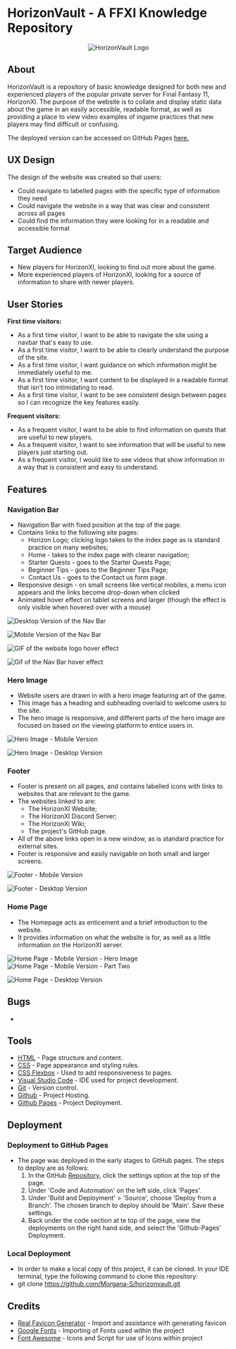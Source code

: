 # HorizonVault - A FFXI Knowledge Repository

<p align="center">
    <img src="assets/images/hv-logo-blackrainbow.webp" alt="HorizonVault Logo">
</p>

## About
HorizonVault is a repository of basic knowledge designed for both new and experienced players of the popular private server for Final Fantasy 11, HorizonXI. The purpose of the website is to collate and display static data about the game in an easily accessible, readable format, as well as providing a place to view video examples of ingame practices that new players may find difficult or confusing.

The deployed version can be accessed on GitHub Pages [here.](https://morgana-s.github.io/horizonvault/index.html)

## UX Design

The design of the website was created so that users:

- Could navigate to labelled pages with the specific type of information they need
- Could navigate the website in a way that was clear and consistent across all pages
- Could find the information they were looking for in a readable and accessible format

## Target Audience

- New players for HorizonXI, looking to find out more about the game.
- More experienced players of HorizonXI, looking for a source of information to share with newer players.

## User Stories

**First time visitors:**

- As a first time visitor, I want to be able to navigate the site using a navbar that's easy to use.
- As a first time visitor, I want to be able to clearly understand the purpose of the site.
- As a first time visitor, I want guidance on which information might be immediately useful to me.
- As a first time visitor, I want content to be displayed in a readable format that isn't too intimidating to read.
- As a first time visitor, I want to be see consistent design between pages so I can recognize the key features easily.

**Frequent visitors:**

- As a frequent visitor, I want to be able to find information on quests that are useful to new players.
- As a frequent visitor, I want to see information that will be useful to new players just starting out.
- As a frequent visitor, I would like to see videos that show information in a way that is consistent and easy to understand.

## Features

### Navigation Bar
- Navigation Bar with fixed position at the top of the page.
- Contains links to the following site pages:
    - Horizon Logo; clicking logo takes to the index page as is standard practice on many websites;
    - Home - takes to the index page with clearer navigation;
    - Starter Quests - goes to the Starter Quests Page;
    - Beginner Tips - goes to the Beginner Tips Page;
    - Contact Us - goes to the Contact us form page.
- Responsive design - on small screens like vertical mobiles, a menu icon appears and the links become drop-down when clicked
- Animated hover effect on tablet screens and larger (though the effect is only visible when hovered over with a mouse)

![Desktop Version of the Nav Bar](/assets/documentation/feature%20images/navbar-tablets-larger.png)

![Mobile Version of the Nav Bar](/assets/documentation/feature%20images/navbar-mobile.png)

![GIF of the website logo hover effect](/assets/documentation/feature%20images/hv-logo-hover.gif)

![Gif of the Nav Bar hover effect](/assets/documentation/feature%20images/navbar-hover.gif)

### Hero Image
- Website users are drawn in with a hero image featuring art of the game.
- This image has a heading and subheading overlaid to welcome users to the site.
- The hero image is responsive, and different parts of the hero image are focused on based on the viewing platform to entice users in.

![Hero Image - Mobile Version](/assets/documentation/feature%20images/hero-image-mobile.png)

![Hero Image - Desktop Version](/assets/documentation/feature%20images/hero-image-desktop.png)

### Footer
- Footer is present on all pages, and contains labelled icons with links to websites that are relevant to the game.
- The websites linked to are:
    - The HorizonXI Website;
    - The HorizonXI Discord Server;
    - The HorizonXi Wiki;
    - The project's GitHub page.
- All of the above links open in a new window, as is standard practice for external sites.
- Footer is responsive and easily navigable on both small and larger screens.

![Footer - Mobile Version](/assets/documentation/feature%20images/footer-mobile.png)

![Footer - Desktop Version](/assets/documentation/feature%20images/footer-desktop.png)

### Home Page
- The Homepage acts as enticement and a brief introduction to the website.
- It provides information on what the website is for, as well as a little information on the HorizonXI server.

![Home Page - Mobile Version - Hero Image](/assets/documentation/feature%20images/homepage-mobile-1.png)
![Home Page - Mobile Version - Part Two](/assets/documentation/feature%20images/homepage-mobile-2.png)

![Home Page - Desktop Version](/assets/documentation/feature%20images/homepage-desktop.png)
## Bugs

- 

## Tools
- [HTML](https://developer.mozilla.org/en-US/docs/Web/HTML) - Page structure and content.
- [CSS](https://developer.mozilla.org/en-US/docs/Web/CSS) - Page appearance and styling rules.
- [CSS Flexbox](https://developer.mozilla.org/en-US/docs/Learn/CSS/CSS_layout/Flexbox) - Used to add responsiveness to pages.
- [Visual Studio Code](https://code.visualstudio.com/) - IDE used for project development.
- [Git](https://git-scm.com/) - Version control.
- [Github](https://github.com/) - Project Hosting.
- [Github Pages](https://pages.github.com/) - Project Deployment.

## Deployment
### Deployment to GitHub Pages

- The page was deployed in the early stages to GitHub pages. The steps to deploy are as follows:
    1. In the GitHub [Repository](https://github.com/Morgana-S/horizonvault), click the settings option at the top of the page.
    2. Under 'Code and Automation' on the left side, click 'Pages'.
    3. Under 'Build and Deployment' > 'Source', choose 'Deploy from a Branch'. The chosen branch to deploy should be 'Main'. Save these settings.
    4. Back under the code section at te top of the page, view the deployments on the right hand side, and select the 'Github-Pages' Deployment.

### Local Deployment
- In order to make a local copy of this project, it can be cloned. In your IDE terminal, type the following command to clone this repository:
- git clone https://github.com/Morgana-S/horizonvault.git


## Credits
- [Real Favicon Generator](https://realfavicongenerator.net/) - Import and assistance with generating favicon
- [Google Fonts](https://fonts.google.com/) - Importing of Fonts used within the project
- [Font Awesome](https://fontawesome.com/) - Icons and Script for use of Icons within project